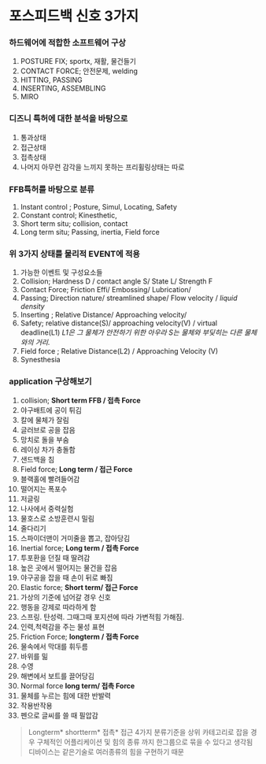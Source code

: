 # 포스피드백 신호 3가지
### 하드웨어에 적합한 소프트웨어 구상

1. POSTURE FIX; sportx, 재활, 물건들기
2. CONTACT FORCE; 안전문제, welding
3. HITTING, PASSING
4. INSERTING, ASSEMBLING
5. MIRO

### 디즈니 특허에 대한 분석을 바탕으로

1. 통과상태
2. 접근상태
3. 접촉상태
4. 나머지 아무런 감각을 느끼지 못하는 프리휠링상태는 따로

### FFB특허를 바탕으로 분류

1. Instant control ; Posture, Simul, Locating, Safety
2. Constant control; Kinesthetic, 
3. Short term situ; collision, contact
4. Long term situ; Passing, inertia, Field force 

### 위 3가지 상태를 물리적 EVENT에 적용

1. 가능한 이벤트 및 구성요소들
  1. Collision; Hardness D / contact angle S/ State L/ Strength F
  2. Contact Force; Friction Effi/ Embossing/ Lubrication/ 
  3. Passing; Direction nature/ streamlined shape/ Flow velocity / _liquid density_
  4. Inserting ; Relative Distance/ Approaching velocity/ 
  5. Safety; relative distance(S)/ approaching velocity(V) / virtual deadline(L1)   *L1은 그 물체가 안전하기 위한 아우라 S는 물체와 부딪히는 다른 물체와의 거리.*
  6. Field force ; Relative Distance(L2) / Approaching Velocity (V)
  7. Synesthesia 

### application 구상해보기

1. collision; **Short term FFB / 접촉 Force**
  1. 야구배트에 공이 튀김
  2. 칼에 물체가 잘림
  3. 글러브로 공을 잡음
  4. 망치로 돌을 부숨
  5. 레이싱 차가 충돌함
  6. 샌드백을 침
2. Field force; **Long term / 접근 Force**
  1. 블랙홀에 빨려들어감
  2. 떨어지는 폭포수
  3. 저글링
  4. 나사에서 중력실험
  5. 물호스로 소방훈련시 밀림
  6. 줄다리기
  7. 스파이더맨이 거미줄을 뽑고, 잡아당김
3. Inertial force; **Long term / 접촉 Force**
  1. 투포환을 던질 때 딸려감
  2. 높은 곳에서 떨어지는 물건을 잡음
  3. 야구공을 잡을 때 손이 뒤로 빠짐
4. Elastic force; **Short term/ 접근 Force**
  1. 가상의 기준에 넘어갈 경우 신호
  3. 행동을 강제로 따라하게 함
  4. 스프링. 탄성력. 그때그때 포지션에 따라 가변적힘 가해짐.
  5. 인력,척력감을 주는 물성 표현
5. Friction Force; **longterm / 접촉 Force**
  1. 물속에서 막대를 휘두름
  2. 바위를 밂
  3. 수영
  4. 해변에서 보트를 끌어당김 
6. Normal force **long term/ 접촉 Force**
  1. 물체를 누르는 힘에 대한 반발력
  2. 작용반작용
  3. 펜으로 글씨를 쓸 때 필압감
  
  >Longterm* shortterm* 접촉* 접근 4가지 분류기준을 상위 카테고리로 잡을 경우
  >구체적인 어플리케이션 및 힘의 종류 까지 한그룹으로 묶을 수 있다고 생각됨
  >디바이스는 같은기술로 여러종류의 힘을 구현하기 때문

